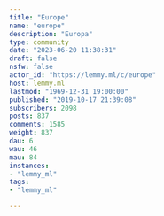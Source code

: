 ```yaml
---
title: "Europe" 
name: "europe"
description: "Europa"
type: community
date: "2023-06-20 11:38:31"
draft: false
nsfw: false
actor_id: "https://lemmy.ml/c/europe"
host: lemmy.ml
lastmod: "1969-12-31 19:00:00"
published: "2019-10-17 21:39:08"
subscribers: 2098
posts: 837
comments: 1585
weight: 837
dau: 6
wau: 46
mau: 84
instances:
- "lemmy_ml"
tags: 
- "lemmy_ml"

---
```

